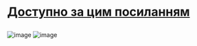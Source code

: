 <h1>
  
[Доступно за цим посиланням](https://volodkaly.github.io/certificate_pdf/)

</h1>

![image](https://github.com/user-attachments/assets/282273e2-a1f8-4459-8472-e4d384256adb)
![image](https://github.com/user-attachments/assets/4fc31efc-0d4b-42ec-84f7-ed4330d2e121)



